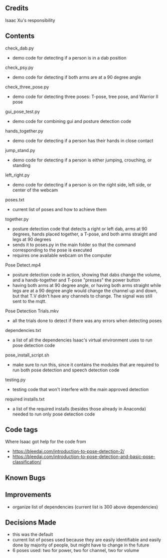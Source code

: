 ## Credits

Isaac Xu's responsibility

## Contents

check_dab.py
  - demo code for detecting if a person is in a dab position

check_psy.py
  - demo code for detecting if both arms are at a 90 degree angle
 
check_three_pose.py
  - demo code for detecting three poses: T-pose, tree pose, and Warrior II pose
  
gui_pose_test.py
  - demo code for combining gui and posture detection code
  
hands_together.py
  - demo code for detecting if a person has their hands in close contact
  
jump_stand.py
  - demo code for detecting if a person is either jumping, crouching, or standing
  
left_right.py
  - demo code for detecting if a person is on the right side, left side, or center of the webcam
  
poses.txt
  - current list of poses and how to achieve them
  
together.py
  - posture detection code that detects a right or left dab, arms at 90 degrees, hands placed together, a T-pose, and both arms straight and legs at 90 degrees
  - sends it to poses.py in the main folder so that the command corresponding to the pose is executed
  - requires one available webcam on the computer

Pose Detect.mp4
  - posture detection code in action, showing that dabs change the volume, and a hands-together and T-pose "presses" the power button
  - having both arms at 90 degree angle, or having both arms straight while legs are at a 90 degree angle would change the channel up and down, but that T.V didn't have any channels to change. The signal was still sent to the mqtt.

Pose Detection Trials.mkv
  - all the trials done to detect if there was any errors when detecting poses 

dependencies.txt
  - a list of all the dependencies Isaac's virtual environment uses to run pose detection code

pose_install_script.sh
  - make sure to run this, since it contains the modules that are required to run both pose detection and speech detection code

testing.py
  - testing code that won't interfere with the main approved detection

required installs.txt
  - a list of the required installs (besides those already in Anaconda) needed to run only pose detection code

## Code tags
  Where Isaac got help for the code from
  - https://bleedai.com/introduction-to-pose-detection-2/
  - https://bleedai.com/introduction-to-pose-detection-and-basic-pose-classification/

## Known Bugs

## Improvements
- organize list of dependencies (current list is 300 above dependencies)

## Decisions Made
- this was the default
- current list of poses used because they are easily identifiable and easily done by majority of people, but might have to change in the future
- 6 poses used: two for power, two for channel, two for volume

